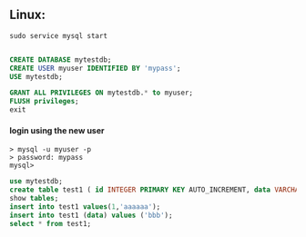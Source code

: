 ## Linux:
```shell
sudo service mysql start
```

```sql

CREATE DATABASE mytestdb;
CREATE USER myuser IDENTIFIED BY 'mypass';
USE mytestdb;

GRANT ALL PRIVILEGES ON mytestdb.* to myuser;
FLUSH privileges;
exit
```

#### login using the new user

```shell
> mysql -u myuser -p
> password: mypass
mysql>
```
```sql
use mytestdb;
create table test1 ( id INTEGER PRIMARY KEY AUTO_INCREMENT, data VARCHAR(40));
show tables;
insert into test1 values(1,'aaaaaa');
insert into test1 (data) values ('bbb');
select * from test1;
```


